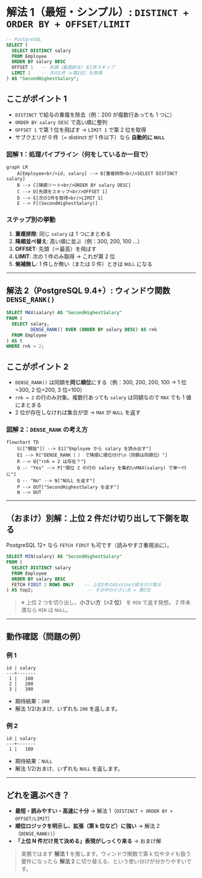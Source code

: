 # 解法 1（最短・シンプル）: `DISTINCT + ORDER BY + OFFSET/LIMIT`

```sql
-- PostgreSQL
SELECT (
  SELECT DISTINCT salary
  FROM Employee
  ORDER BY salary DESC
  OFFSET 1   -- 先頭（最高給与）を1件スキップ
  LIMIT 1    -- 次の1件（=第2位）を取得
) AS "SecondHighestSalary";
```

## ここがポイント 1

- `DISTINCT` で給与の重複を除去（例：200 が複数行あっても 1 つに）
- `ORDER BY salary DESC` で高い順に整列
- `OFFSET 1` で第 1 位を飛ばす → `LIMIT 1` で第 2 位を取得
- サブクエリが 0 件（= distinct が 1 件以下）なら **自動的に `NULL`**

### 図解 1：処理パイプライン（何をしているか一目で）

```mermaid
graph LR
    A[Employee<br/>id, salary] --> B[重複排除<br/>SELECT DISTINCT salary]
    B --> C[降順ソート<br/>ORDER BY salary DESC]
    C --> D[先頭をスキップ<br/>OFFSET 1]
    D --> E[次の1件を取得<br/>LIMIT 1]
    E --> F[(SecondHighestSalary)]
```

### ステップ別の挙動

1. **重複排除**: 同じ `salary` は 1 つにまとめる
2. **降順並べ替え**: 高い順に並ぶ（例：300, 200, 100 …）
3. **OFFSET**: 先頭（＝最高）を飛ばす
4. **LIMIT**: 次の 1 件のみ取得 → これが第 2 位
5. **候補無し**: 1 件しか無い（または 0 件）ときは `NULL` になる

---

## 解法 2（PostgreSQL 9.4+）: ウィンドウ関数 `DENSE_RANK()`

```sql
SELECT MAX(salary) AS "SecondHighestSalary"
FROM (
  SELECT salary,
         DENSE_RANK() OVER (ORDER BY salary DESC) AS rnk
  FROM Employee
) AS t
WHERE rnk = 2;
```

## ここがポイント 2

- `DENSE_RANK()` は同額を**同じ順位**にする（例：300, 200, 200, 100 → 1 位=300, 2 位=200, 3 位=100）
- `rnk = 2` の行のみ対象。複数行あっても `salary` は同額なので `MAX` でも 1 値にまとまる
- 2 位が存在しなければ集合が空 → `MAX` が `NULL` を返す

### 図解 2：`DENSE_RANK` の考え方

```mermaid
flowchart TD
    S(["開始"]) --> E1["Employee から salary を読み出す"]
    E1 --> R["DENSE_RANK（ ） で降順に順位付け\n（同額は同順位）"]
    R --> Q{"rnk = 2 は存在？"}
    Q -- "Yes" --> P["順位 2 の行の salary を集約\nMAX(salary) で単一行に"]
    Q -- "No" --> N["NULL を返す"]
    P --> OUT["SecondHighestSalary を返す"]
    N --> OUT
```

---

## （おまけ）別解：上位 2 件だけ切り出して下側を取る

PostgreSQL 12+ なら `FETCH FIRST` も可です（読みやすさ重視派に）。

```sql
SELECT MIN(salary) AS "SecondHighestSalary"
FROM (
  SELECT DISTINCT salary
  FROM Employee
  ORDER BY salary DESC
  FETCH FIRST 2 ROWS ONLY    -- 上位2件のdistinct給与だけ取る
) AS top2;                    -- その中の小さい方 = 第2位
```

> ※ 上位 2 つを切り出し、**小さい方（=2 位）** を `MIN` で返す発想。
> 2 件未満なら `MIN` は `NULL`。

---

## 動作確認（問題の例）

### 例 1

```text
id | salary
---+-------
 1 |   100
 2 |   200
 3 |   300
```

- 期待結果：`200`
- 解法 1/2/おまけ、いずれも `200` を返します。

### 例 2

```text
id | salary
---+-------
 1 |   100
```

- 期待結果：`NULL`
- 解法 1/2/おまけ、いずれも `NULL` を返します。

---

## どれを選ぶべき？

- **最短・読みやすい・高速に十分** → 解法 1（`DISTINCT + ORDER BY + OFFSET/LIMIT`）
- **順位ロジックを明示し、拡張（第 k 位など）に強い** → 解法 2（`DENSE_RANK()`）
- **「上位 N 件だけ見て決める」表現がしっくり来る** → おまけ解

> 実務ではまず **解法 1** を推します。ウィンドウ関数で第 k 位やタイも扱う要件になったら **解法 2** に切り替える、という使い分けが分かりやすいです。
